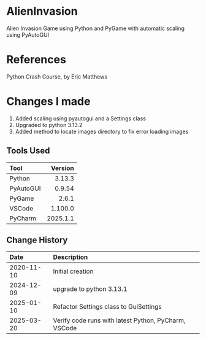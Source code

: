 # AlienInvasion

Alien Invasion Game using Python and PyGame with automatic scaling using PyAutoGUI

# References

Python Crash Course, by Eric Matthews

# Changes I made

1. Added scaling using pyautogui and a Settings class
1. Upgraded to python 3.13.2
1. Added method to locate images directory to fix error loading images

## Tools Used

| Tool      |  Version |
|:----------|---------:|
| Python    |   3.13.3 |
| PyAutoGUI |   0.9.54 |
| PyGame    |    2.6.1 |
| VSCode    |  1.100.0 |
| PyCharm   | 2025.1.1 |

## Change History

| Date       | Description                                          |
|:-----------|:-----------------------------------------------------|
| 2020-11-10 | Initial creation                                     |
| 2024-12-09 | upgrade to python 3.13.1                             |
| 2025-01-10 | Refactor Settings class to GuiSettings               |
| 2025-03-20 | Verify code runs with latest Python, PyCharm, VSCode |